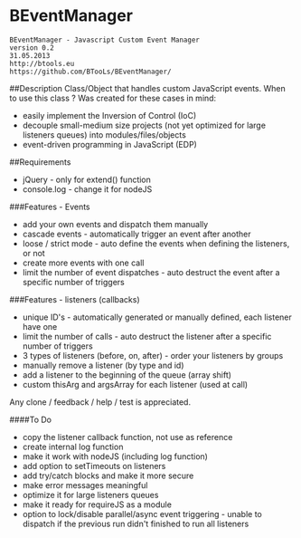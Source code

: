 BEventManager
=============
    BEventManager - Javascript Custom Event Manager
    version 0.2
    31.05.2013
    http://btools.eu
    https://github.com/BTooLs/BEventManager/

##Description
Class/Object that handles custom JavaScript events.
When to use this class ? Was created for these cases in mind:
* easily implement the Inversion of Control (IoC)
* decouple small-medium size projects (not yet optimized for large listeners queues) into modules/files/objects
* event-driven programming in JavaScript (EDP)

##Requirements
* jQuery - only for extend() function
* console.log - change it for nodeJS

###Features - Events
* add your own events and dispatch them manually
* cascade events - automatically trigger an event after another
* loose / strict mode - auto define the events when defining the listeners, or not
* create more events with one call
* limit the number of event dispatches - auto destruct the event after a specific number of triggers

###Features - listeners (callbacks)
* unique ID's - automatically generated or manually defined, each listener have one
* limit the number of calls  - auto destruct the listener after a specific number of triggers
* 3 types of listeners (before, on, after) - order your listeners by groups
* manually remove a listener (by type and id)
* add a listener to the beginning of the queue (array shift)
* custom thisArg and argsArray for each listener (used at call)


Any clone / feedback / help / test is appreciated.

####To Do
* copy the listener callback function, not use as reference
* create internal log function
* make it work with nodeJS (including log function)
* add option to setTimeouts on listeners
* add try/catch blocks and make it more secure
* make error messages meaningful
* optimize it for large listeners queues
* make it ready for requireJS as a module
* option to lock/disable parallel/async event triggering - unable to dispatch if the previous run didn't finished to
run all listeners